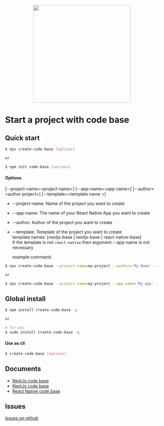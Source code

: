 <p align="center">
  <a href="https://github.com/hieubeo0/create-code-base" target="blank"><img src="https://hieunguyen300199.github.io/static-file/svg/programming.svg" width="320" /></a>
</p>

# Start a project with code base

## Quick start

```bash
$ npx create-code-base [options]

or

$ npm init code-base [options]
```

#### Options

[--project-name=<project name\>] [--app-name=<app name\>] [--author=<author project\>] [--template=<template name \>]

- --project-name: Name of the project you want to create
- --app-name: The name of your React Native App you want to create
- --author: Author of the project you want to create
- --template: Template of the project you want to create<br />
  template names: [nestjs-base | nextjs-base | react-native-base]<br />
  If the template is not `react-native` then argument --app-name is not necessary

  example command:

```bash
$ npx create-code-base --project-name=my-project --author='My Name' --template=nestjs-base

or

$ npx create-code-base --project-name=my-project --app-name='My App' --author='My Name' --template=react-native-base
```

## Global install

```bash
$ npm install create-code-base -g

or

# for mac
$ sudo install create-code-base -g
```

#### Use as cli

```bash
$ create-code-base [options]
```

## Documents

- [NestJs code base](https://github.com/hieunguyen300199/nestjs-base#readme)
- [NextJs code base](https://github.com/hieunguyen300199/nextjs-base#readme)
- [React Native code base](https://github.com/hieunguyen300199/react-native-base#readme)

## Issues

[Issues on github](https://github.com/hieunguyen300199/create-code-base/issues)
